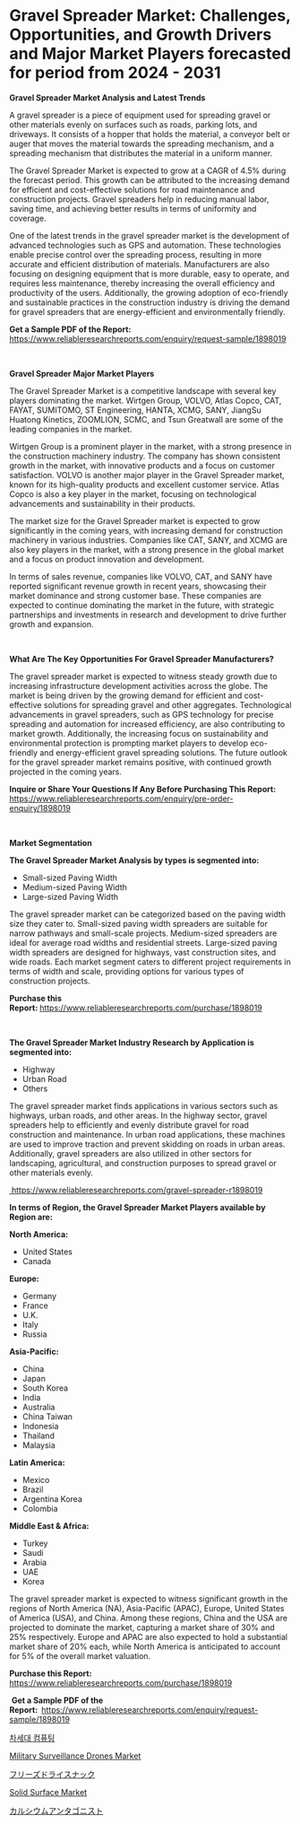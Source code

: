 <p><h1>Gravel Spreader Market: Challenges, Opportunities, and Growth Drivers and Major Market Players forecasted for period from 2024 - 2031</h1></p><p><strong>Gravel Spreader Market Analysis and Latest Trends</strong></p>
<p><p>A gravel spreader is a piece of equipment used for spreading gravel or other materials evenly on surfaces such as roads, parking lots, and driveways. It consists of a hopper that holds the material, a conveyor belt or auger that moves the material towards the spreading mechanism, and a spreading mechanism that distributes the material in a uniform manner.</p><p>The Gravel Spreader Market is expected to grow at a CAGR of 4.5% during the forecast period. This growth can be attributed to the increasing demand for efficient and cost-effective solutions for road maintenance and construction projects. Gravel spreaders help in reducing manual labor, saving time, and achieving better results in terms of uniformity and coverage. </p><p>One of the latest trends in the gravel spreader market is the development of advanced technologies such as GPS and automation. These technologies enable precise control over the spreading process, resulting in more accurate and efficient distribution of materials. Manufacturers are also focusing on designing equipment that is more durable, easy to operate, and requires less maintenance, thereby increasing the overall efficiency and productivity of the users. Additionally, the growing adoption of eco-friendly and sustainable practices in the construction industry is driving the demand for gravel spreaders that are energy-efficient and environmentally friendly.</p></p>
<p><strong>Get a Sample PDF of the Report:&nbsp;</strong> <a href="https://www.reliableresearchreports.com/enquiry/request-sample/1898019">https://www.reliableresearchreports.com/enquiry/request-sample/1898019</a></p>
<p>&nbsp;</p>
<p><strong>Gravel Spreader Major Market Players</strong></p>
<p><p>The Gravel Spreader Market is a competitive landscape with several key players dominating the market. Wirtgen Group, VOLVO, Atlas Copco, CAT, FAYAT, SUMITOMO, ST Engineering, HANTA, XCMG, SANY, JiangSu Huatong Kinetics, ZOOMLION, SCMC, and Tsun Greatwall are some of the leading companies in the market.</p><p>Wirtgen Group is a prominent player in the market, with a strong presence in the construction machinery industry. The company has shown consistent growth in the market, with innovative products and a focus on customer satisfaction. VOLVO is another major player in the Gravel Spreader market, known for its high-quality products and excellent customer service. Atlas Copco is also a key player in the market, focusing on technological advancements and sustainability in their products.</p><p>The market size for the Gravel Spreader market is expected to grow significantly in the coming years, with increasing demand for construction machinery in various industries. Companies like CAT, SANY, and XCMG are also key players in the market, with a strong presence in the global market and a focus on product innovation and development.</p><p>In terms of sales revenue, companies like VOLVO, CAT, and SANY have reported significant revenue growth in recent years, showcasing their market dominance and strong customer base. These companies are expected to continue dominating the market in the future, with strategic partnerships and investments in research and development to drive further growth and expansion.</p></p>
<p>&nbsp;</p>
<p><strong>What Are The Key Opportunities For Gravel Spreader Manufacturers?</strong></p>
<p><p>The gravel spreader market is expected to witness steady growth due to increasing infrastructure development activities across the globe. The market is being driven by the growing demand for efficient and cost-effective solutions for spreading gravel and other aggregates. Technological advancements in gravel spreaders, such as GPS technology for precise spreading and automation for increased efficiency, are also contributing to market growth. Additionally, the increasing focus on sustainability and environmental protection is prompting market players to develop eco-friendly and energy-efficient gravel spreading solutions. The future outlook for the gravel spreader market remains positive, with continued growth projected in the coming years.</p></p>
<p><strong>Inquire or Share Your Questions If Any Before Purchasing This Report:</strong> <a href="https://www.reliableresearchreports.com/enquiry/pre-order-enquiry/1898019">https://www.reliableresearchreports.com/enquiry/pre-order-enquiry/1898019</a></p>
<p>&nbsp;</p>
<p><strong>Market Segmentation</strong></p>
<p><strong>The Gravel Spreader Market Analysis by types is segmented into:</strong></p>
<p><ul><li>Small-sized Paving Width</li><li>Medium-sized Paving Width</li><li>Large-sized Paving Width</li></ul></p>
<p><p>The gravel spreader market can be categorized based on the paving width size they cater to. Small-sized paving width spreaders are suitable for narrow pathways and small-scale projects. Medium-sized spreaders are ideal for average road widths and residential streets. Large-sized paving width spreaders are designed for highways, vast construction sites, and wide roads. Each market segment caters to different project requirements in terms of width and scale, providing options for various types of construction projects.</p></p>
<p><strong>Purchase this Report:&nbsp;</strong><a href="https://www.reliableresearchreports.com/purchase/1898019">https://www.reliableresearchreports.com/purchase/1898019</a></p>
<p>&nbsp;</p>
<p><strong>The Gravel Spreader Market Industry Research by Application is segmented into:</strong></p>
<p><ul><li>Highway</li><li>Urban Road</li><li>Others</li></ul></p>
<p><p>The gravel spreader market finds applications in various sectors such as highways, urban roads, and other areas. In the highway sector, gravel spreaders help to efficiently and evenly distribute gravel for road construction and maintenance. In urban road applications, these machines are used to improve traction and prevent skidding on roads in urban areas. Additionally, gravel spreaders are also utilized in other sectors for landscaping, agricultural, and construction purposes to spread gravel or other materials evenly.</p></p>
<p><a href="https://www.reliableresearchreports.com/gravel-spreader-r1898019">&nbsp;https://www.reliableresearchreports.com/gravel-spreader-r1898019</a></p>
<p><strong>In terms of Region, the Gravel Spreader Market Players available by Region are:</strong></p>
<p>
    <p> <strong> North America: </strong>
        <ul>
            <li>United States</li>
            <li>Canada</li>
        </ul>
        </p> 
    <p> <strong> Europe: </strong>
        <ul>
            <li>Germany</li>
            <li>France</li>
            <li>U.K.</li>
            <li>Italy</li>
            <li>Russia</li>
        </ul>
        </p> 
    <p> <strong> Asia-Pacific: </strong>
        <ul>
            <li>China</li>
            <li>Japan</li>
            <li>South Korea</li>
            <li>India</li>
            <li>Australia</li>
            <li>China Taiwan</li>
            <li>Indonesia</li>
            <li>Thailand</li>
            <li>Malaysia</li>
        </ul>
        </p> 
    <p> <strong> Latin America: </strong>
        <ul>
            <li>Mexico</li>
            <li>Brazil</li>
            <li>Argentina Korea</li>
            <li>Colombia</li>
        </ul>
        </p> 
    <p> <strong> Middle East & Africa: </strong>
        <ul>
            <li>Turkey</li>
            <li>Saudi</li>
            <li>Arabia</li>
            <li>UAE</li>
            <li>Korea</li>
        </ul>
    </p>
    </p>
<p><p>The gravel spreader market is expected to witness significant growth in the regions of North America (NA), Asia-Pacific (APAC), Europe, United States of America (USA), and China. Among these regions, China and the USA are projected to dominate the market, capturing a market share of 30% and 25% respectively. Europe and APAC are also expected to hold a substantial market share of 20% each, while North America is anticipated to account for 5% of the overall market valuation.</p></p>
<p><strong>Purchase this Report: </strong><a href="https://www.reliableresearchreports.com/purchase/1898019">https://www.reliableresearchreports.com/purchase/1898019</a></p>
<p>&nbsp;<strong>Get a Sample PDF of the Report:&nbsp;&nbsp;</strong><a href="https://www.reliableresearchreports.com/enquiry/request-sample/1898019">https://www.reliableresearchreports.com/enquiry/request-sample/1898019</a></p>
<p><strong></strong></p>
<p><p><a href="https://github.com/PhilToryphy7876567/Market-Research-Report-List-1/blob/main/799461520234.md">차세대 컴퓨팅</a></p><p><a href="https://www.linkedin.com/pulse/military-surveillance-drones-market-dynamics-2024-2031-also-vflze?trackingId=zncb288mKEAw7nyH3n52NQ%3D%3D">Military Surveillance Drones Market</a></p><p><a href="https://github.com/avbqbctihcbe2/Market-Research-Report-List-1/blob/main/739622822058.md">フリーズドライスナック</a></p><p><a href="https://issuu.com/reportprime-2/docs/solid-surface-market-size-2030.pptx">Solid Surface Market</a></p><p><a href="https://medium.com/@randallrunte2023/%E3%82%AB%E3%83%AB%E3%82%B7%E3%82%A6%E3%83%A0%E6%8B%AE%E6%8A%97%E8%96%AC%E5%B8%82%E5%A0%B4-2031%E5%B9%B4%E3%81%BE%E3%81%A7%E3%81%AE%E6%88%90%E5%8A%9F%E3%81%97%E3%81%9F%E3%83%93%E3%82%B8%E3%83%8D%E3%82%B9%E6%88%A6%E7%95%A5%E3%81%AE%E9%8D%B5-50fef21d1fe4">カルシウムアンタゴニスト</a></p></p>